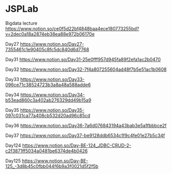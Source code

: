 # JSPLab
Bigdata lecture https://www.notion.so/ce0f5d22bf4848baa4ece180773255bd?v=2dec0a18a2874eb38ea88e972b06170e

Day27 https://www.notion.so/Day27-7355461c1e90405c8fc5dc840d6d7768

Day31 https://www.notion.so/Day31-25e0fff957d945fa89f2efa1ac2b0470

Day32 https://www.notion.so/Day32-7f4a807255604ad48f7b5e51ac1b0608

Day33 https://www.notion.so/Day33-096ce71c38524723b3a8a48a588adde6

Day34 https://www.notion.so/Day34-b53ead860c3a402ab276329dd49b15a9

Day35 https://www.notion.so/Day35-097c031ca77a408cb532d20ad96c85cd

Day36 https://www.notion.so/Day36-7a6d076843194a43bab3e5a1fbbbce2f

Day37 https://www.notion.so/Day37-be9128ddb6534c1f9c4fe01e27b5c34f

Day124 https://www.notion.so/Day-BE-124_JDBC-CRUD-2-c2f3871ff5034a0481be6374de4b0426 

Day125 https://www.notion.so/Day-BE-125_-3d8b45c0fbb044f6b9a3f0021d5f2f5b
